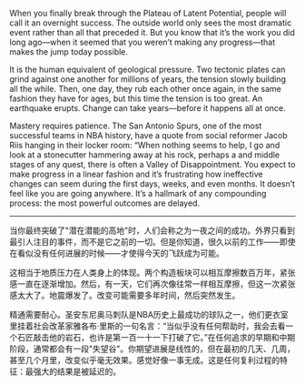 When you finally break through the Plateau of Latent Potential,
people will call it an overnight success. The outside world only sees the
most dramatic event rather than all that preceded it. But you know
that it’s the work you did long ago—when it seemed that you weren’t
making any progress—that makes the jump today possible.

It is the human equivalent of geological pressure. Two tectonic
plates can grind against one another for millions of years, the tension
slowly building all the while. Then, one day, they rub each other once
again, in the same fashion they have for ages, but this time the tension
is too great. An earthquake erupts. Change can take years—before it
happens all at once.

Mastery requires patience. The San Antonio Spurs, one of the most
successful teams in NBA history, have a quote from social reformer
Jacob Riis hanging in their locker room: “When nothing seems to help,
I go and look at a stonecutter hammering away at his rock, perhaps a
and middle stages of any quest, there is often a Valley of
Disappointment. You expect to make progress in a linear fashion and
it’s frustrating how ineffective changes can seem during the first days,
weeks, and even months. It doesn’t feel like you are going anywhere.
It’s a hallmark of any compounding process: the most powerful
outcomes are delayed.

---
当你最终突破了"潜在潜能的高地"时，人们会称之为一夜之间的成功。外界只看到最引人注目的事件，而不是它之前的一切。但是你知道，很久以前的工作——即使在看似没有任何进展的时候——才使得今天的飞跃成为可能。

这相当于地质压力在人类身上的体现。两个构造板块可以相互摩擦数百万年，紧张感一直在逐渐增加。然后，有一天，它们再次像往常一样相互摩擦，但这一次紧张感太大了。地震爆发了。改变可能需要多年时间，然后突然发生。

精通需要耐心。圣安东尼奥马刺队是NBA历史上最成功的球队之一，他们更衣室里挂着社会改革家雅各布·里斯的一句名言：“当似乎没有任何帮助时，我会去看一个石匠敲击他的岩石，也许是第一百一十一下打破了它。”在任何追求的早期和中期阶段，通常都会有一段"失望谷"。你期望进展是线性的，但在最初的几天、几周，甚至几个月里，改变似乎毫无效果。感觉好像一事无成。这是任何复利过程的特征：最强大的结果是被延迟的。